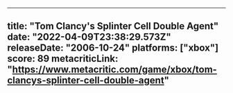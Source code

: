 
---
title: "Tom Clancy's Splinter Cell Double Agent"
date: "2022-04-09T23:38:29.573Z"
releaseDate: "2006-10-24"
platforms: ["xbox"]
score: 89
metacriticLink: "https://www.metacritic.com/game/xbox/tom-clancys-splinter-cell-double-agent"
---
